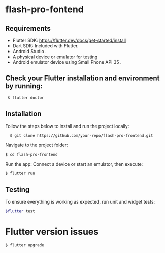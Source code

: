 # flash-pro-fontend
## Requirements
  - Flutter SDK: https://flutter.dev/docs/get-started/install
  - Dart SDK: Included with Flutter.
  - Android Studio .
  - A physical device or emulator for testing 
  - Android emulator device using Small Phone API 35 .
## Check your Flutter installation and environment by running:
   ```bash
    $ flutter doctor
   ```
## Installation

Follow the steps below to install and run the project locally:
  ```bash
    $ git clone https://github.com/your-repo/flash-pro-frontend.git
  ```
Navigate to the project folder:
  ```bash
  $ cd flash-pro-frontend
  ```
Run the app: Connect a device or start an emulator, then execute:
  ```bash
  $ flutter run
  ```

## Testing

To ensure everything is working as expected, run unit and widget tests:
  ```bash
  $flutter test
  ```
# Flutter version issues

   ```bash
  $ flutter upgrade
  ```
